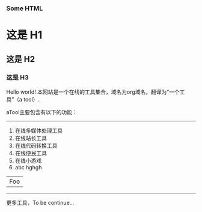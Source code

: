 ### Some HTML

# 这是 H1 #

## 这是 H2 ##

### 这是 H3 ######

Hello world! 本网站是一个在线的工具集合，域名为org域名，翻译为“一个工具”（a tool）.

aTool主要包含有以下的功能：

* * *

1.  在线多媒体处理工具
2.  在线站长工具
3.  在线代码转换工具
4.  在线便民工具
5.  在线小游戏
6.  abc
hghgh
<table>
    <tr>
        <td>Foo</td>
    </tr>
</table>

* * *

更多工具，To be continue...